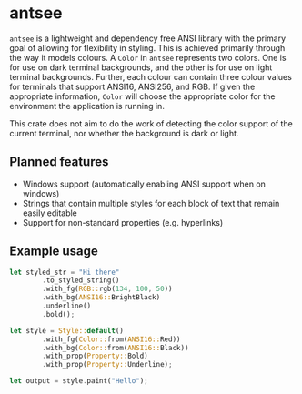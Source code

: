# antsee

`antsee` is a lightweight and dependency free ANSI library with the primary goal of allowing for flexibility in styling. This is achieved primarily through the way it models colours. A `Color` in `antsee` represents two colors. One is for use on dark terminal backgrounds, and the other is for use on light terminal backgrounds. Further, each colour can contain three colour values for terminals that support ANSI16, ANSI256, and RGB. If given the appropriate information, `Color` will choose the appropriate color for the environment the application is running in.

This crate does not aim to do the work of detecting the color support of the current terminal, nor whether the background is dark or light.

## Planned features
- Windows support (automatically enabling ANSI support when on windows)
- Strings that contain multiple styles for each block of text that remain easily editable
- Support for non-standard properties (e.g. hyperlinks)

## Example usage

```rust
let styled_str = "Hi there"
        .to_styled_string()
        .with_fg(RGB::rgb(134, 100, 50))
        .with_bg(ANSI16::BrightBlack)
        .underline()
        .bold();
```

```rust
let style = Style::default()
        .with_fg(Color::from(ANSI16::Red))
        .with_bg(Color::from(ANSI16::Black))
        .with_prop(Property::Bold)
        .with_prop(Property::Underline);

let output = style.paint("Hello");
```
